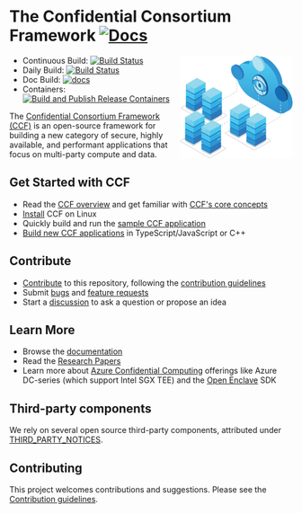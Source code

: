 # The Confidential Consortium Framework [![Docs](https://img.shields.io/badge/Documentation-Up%20to%20date-green)](https://microsoft.github.io/CCF)

<img alt="ccf" align="right" src="doc/_static/ccf.svg" width="200">

- Continuous Build: [![Build Status](https://dev.azure.com/MSRC-CCF/CCF/_apis/build/status/CCF%20Github%20CI?branchName=main)](https://dev.azure.com/MSRC-CCF/CCF/_build/latest?definitionId=3&branchName=main)
- Daily Build: [![Build Status](https://dev.azure.com/MSRC-CCF/CCF/_apis/build/status/CCF%20GitHub%20Daily?branchName=main)](https://dev.azure.com/MSRC-CCF/CCF/_build/latest?definitionId=7&branchName=main)
- Doc Build: [![docs](https://dev.azure.com/MSRC-CCF/CCF/_apis/build/status/CCF%20GitHub%20Pages?branchName=main)](https://dev.azure.com/MSRC-CCF/CCF/_build/latest?definitionId=4&branchName=main)
- Containers: [![Build and Publish Release Containers](https://github.com/microsoft/CCF/actions/workflows/containers.yml/badge.svg)](https://github.com/microsoft/CCF/actions/workflows/containers.yml)

The [Confidential Consortium Framework (CCF)](https://ccf.dev/) is an open-source framework for building a new category of secure, highly available,
and performant applications that focus on multi-party compute and data.

## Get Started with CCF

- Read the [CCF overview](https://ccf.microsoft.com/) and get familiar with [CCF's core concepts](https://microsoft.github.io/CCF/main/overview/what_is_ccf.html)
- [Install](https://microsoft.github.io/CCF/main/build_apps/install_bin.html) CCF on Linux
- Quickly build and run the [sample CCF application](https://github.com/microsoft/ccf-app-template)
- [Build new CCF applications](https://microsoft.github.io/CCF/main/build_apps/index.html) in TypeScript/JavaScript or C++

## Contribute

- [Contribute](https://microsoft.github.io/CCF/main/contribute) to this repository, following the [contribution guidelines](.github/CONTRIBUTING.md)
- Submit [bugs](https://github.com/microsoft/CCF/issues/new?assignees=&labels=bug&template=bug_report.md&title=) and [feature requests](https://github.com/microsoft/CCF/issues/new?assignees=&labels=enhancement&template=feature_request.md&title=)
- Start a [discussion](https://github.com/microsoft/CCF/discussions/new) to ask a question or propose an idea

## Learn More

- Browse the [documentation](https://microsoft.github.io/CCF/)
- Read the [Research Papers](https://microsoft.github.io/CCF/main/research)
- Learn more about [Azure Confidential Computing](https://azure.microsoft.com/solutions/confidential-compute/) offerings like Azure DC-series (which support Intel SGX TEE) and the [Open Enclave](https://github.com/openenclave/openenclave) SDK

## Third-party components

We rely on several open source third-party components, attributed under [THIRD_PARTY_NOTICES](THIRD_PARTY_NOTICES.txt).

## Contributing

This project welcomes contributions and suggestions. Please see the [Contribution guidelines](.github/CONTRIBUTING.md).
